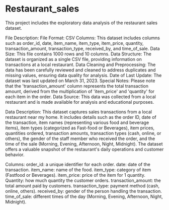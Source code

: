# Restaurant_sales
This project includes the exploratory data analysis of the restaurant sales dataset.

File Description:
File Format: CSV
Columns: This dataset includes columns such as order_id, date, item_name, item_type, item_price, quantity, transaction_amount, transaction_type, received_by, and time_of_sale.
Data Size: This file contains 1000 rows and 10 columns.
Data Structure: The dataset is organized as a single CSV file, providing information on transactions at a local restaurant.
Data Cleaning and Preprocessing: The data has been carefully reviewed and cleaned to address duplicates and missing values, ensuring data quality for analysis.
Date of Last Update: The dataset was last updated on March 31, 2023.
Special Notes: Please note that the 'transaction_amount' column represents the total transaction amount, derived from the multiplication of 'item_price' and 'quantity' for each item in the order.
Data Source: This data was collected from a local restaurant and is made available for analysis and educational purposes.

Data Description:
This dataset captures sales transactions from a local restaurant near my home. It includes details such as the order ID, date of the transaction, item names (representing various food and beverage items), item types (categorized as Fast-food or Beverages), item prices, quantities ordered, transaction amounts, transaction types (cash, online, or others), the gender of the staff member who received the order, and the time of the sale (Morning, Evening, Afternoon, Night, Midnight). The dataset offers a valuable snapshot of the restaurant's daily operations and customer behavior.

Columns:
order_id: a unique identifier for each order.
date: date of the transaction.
item_name: name of the food.
item_type: category of item (Fastfood or Beverages).
item_price: price of the item for 1 quantity.
Quantity: how much quantity the customer orders.
transaction_amount: the total amount paid by customers.
transaction_type: payment method (cash, online, others).
received_by: gender of the person handling the transaction.
time_of_sale: different times of the day (Morning, Evening, Afternoon, Night, Midnight).
